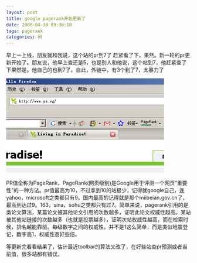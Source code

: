 ```yaml
---
layout: post
title: google pagerank开始更新了
date: 2008-04-30 09:36:10
tags: pagerank
categories: 闲
---
```

早上一上线，朋友就和我说，这个站的pr到7了 赶紧看了下，果然。新一轮的pr更新开始了。朋友说，他早上查还是5，也是别人和他说，这个站到7，他赶紧查了下果然是。他自己的也到7了。自此，外链中，有3个到了7，太暴力了

<img src="/uploads/2008-04-30-pagerank.gif"  />

PR值全称为PageRank，PageRank(网页级别)是Google用于评测一个网页“重要性”的一种方法。pr值最高为10，不过拿到10的站极少，记得就google自己，连yahoo，microsoft之类都只有9。国内最高的记得就是那个miibeian.gov.cn了，最高到达过9。163，sina，sohu之类都只有过7。简单来说，pagerank引用的是类论文算法，某篇论文被其他论文引用的次数越多，证明此论文权威性越高。某站被其他站链接的次数越多（也就是投票越多），证明次站权威性越高，而在检索时候，排名越能靠前。每级数字之间的权威性，并不是1这么简单，而是类似地震登记，数字高1，权威性高好些倍。

等更新完看看结果了，估计最近toolbar的算法又改了，在好些站查pr预测或者当前值，很多站都有错误。